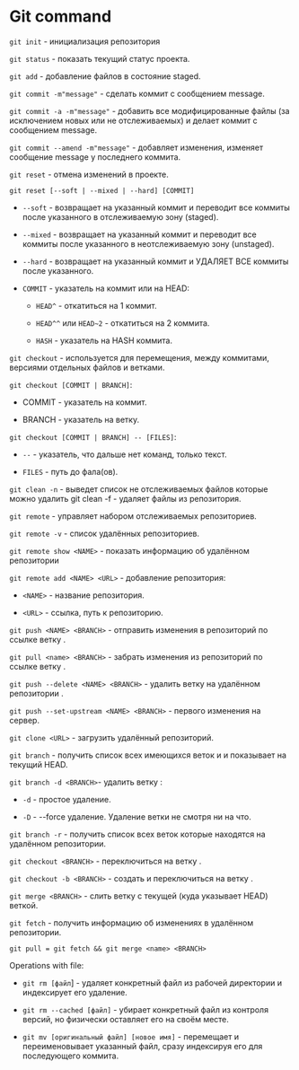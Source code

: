 # Git command

`git init` - инициализация репозитория

`git status` - показать текущий статус проекта.

`git add` - добавление файлов в состояние staged.

`git commit -m"message"` - сделать коммит с сообщением message.

`git commit -a -m"message"` - добавить все модифицированные файлы (за исключением новых или не отслеживаемых) и делает коммит с сообщением message.

`git commit --amend -m"message"` - добавляет изменения, изменяет сообщение message у последнего коммита.

`git reset` - отмена изменений в проекте.

`git reset [--soft | --mixed | --hard] [COMMIT]`

+ `--soft` - возвращает на указанный коммит и переводит все коммиты после указанного в отслеживаемую зону (staged).

+ `--mixed` - возвращает на указанный коммит и переводит все коммиты после указанного в неотслеживаемую зону (unstaged).

+ `--hard` - возвращает на указанный коммит и УДАЛЯЕТ ВСЕ коммиты после указанного.

+ `COMMIT` - указатель на коммит или на HEAD:

    + `HEAD^` - откатиться на 1 коммит.

    + `HEAD^^` или `HEAD~2` - откатиться на 2 коммита.

    + `HASH` - указатель на HASH коммита.

`git checkout` - используется для перемещения, между коммитами, версиями отдельных файлов и ветками.

`git checkout [COMMIT | BRANCH]`:

+ COMMIT - указатель на коммит.

+ BRANCH - указатель на ветку.

`git checkout [COMMIT | BRANCH] -- [FILES]`:

+ `--` - указатель, что дальше нет команд, только текст.

+ `FILES` - путь до фала(ов).

`git clean -n` - выведет список не отслеживаемых файлов которые можно удалить git clean -f - удаляет файлы из репозитория.

`git remote` - управляет набором отслеживаемых репозиториев.

`git remote -v` - список удалённых репозиториев.

`git remote show <NAME>` - показать информацию об удалённом репозитории <NAME>

`git remote add <NAME> <URL>` - добавление репозитория:

+ `<NAME>` - название репозитория.
  
+ `<URL>` - ссылка, путь к репозиторию.
  
`git push <NAME> <BRANCH>` - отправить изменения в репозиторий по ссылке <NAME> ветку <BRANCH>.

`git pull <name> <BRANCH>` - забрать изменения из репозиторий по ссылке <NAME> ветку <BRANCH>.

`git push --delete <NAME> <BRANCH>` - удалить ветку <BRANCH> на удалённом репозитории <NAME>.

`git push --set-upstream <NAME> <BRANCH>` - первого изменения на сервер.

`git clone <URL>` - загрузить удалённый репозиторий.
  
`git branch` - получить список всех имеющихся веток и и показывает на текущий HEAD.

`git branch -d <BRANCH>`-  удалить ветку <BRANCH>:

+ `-d` - простое удаление.
  
+ `-D` - --force удаление. Удаление ветки <BRANCH> не смотря ни на что.
  
`git branch -r` - получить список всех веток которые находятся на удалённом репозитории.

`git checkout <BRANCH>` - переключиться на ветку <BRANCH>.

`git checkout -b <BRANCH>` - создать и переключиться на ветку <BRANCH>.

`git merge <BRANCH>` - слить ветку c текущей (куда указывает HEAD) веткой.

`git fetch` - получить информацию об изменениях в удалённом репозитории.

`git pull = git fetch && git merge <name> <BRANCH>`

Operations with file:
  
+ `git rm [файл`] - yдаляет конкретный файл из рабочей директории и индексирует его удаление.

+ `git rm --cached [файл]` - убирает конкретный файл из контроля версий, но физически оставляет его на своём месте.

+ `git mv [оригинальный файл] [новое имя]` - перемещает и переименовывает указанный файл, сразу индексируя его для последующего коммита.

